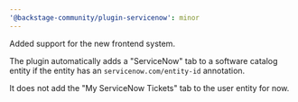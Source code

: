 ```yaml
---
'@backstage-community/plugin-servicenow': minor
---
```


Added support for the new frontend system.

The plugin automatically adds a "ServiceNow" tab to a software catalog entity if the entity has an `servicenow.com/entity-id` annotation.

It does not add the "My ServiceNow Tickets" tab to the user entity for now.
